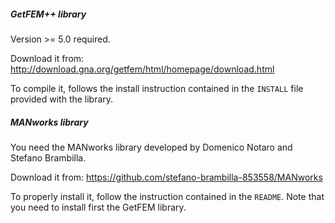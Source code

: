 
##### GetFEM++ library

Version >= 5.0 required. 

Download it from: <http://download.gna.org/getfem/html/homepage/download.html>

To compile it, follows the install instruction contained in the `INSTALL` 
file provided with the library.

##### MANworks library

You need the MANworks library developed by Domenico Notaro and Stefano Brambilla.

Download it from: <https://github.com/stefano-brambilla-853558/MANworks>

To properly install it, follow the instruction contained in the `README`. Note 
that you need to install first the GetFEM library.

